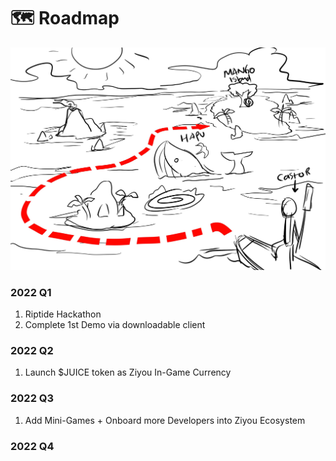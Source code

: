 # 🗺 Roadmap

![](<../../.gitbook/assets/image (9) (1).png>)

### 2022 Q1

1. Riptide Hackathon
2. Complete 1st Demo via downloadable client

### 2022 Q2

1. Launch $JUICE token as Ziyou In-Game Currency

### 2022 Q3

1. Add Mini-Games + Onboard more Developers into Ziyou Ecosystem

### 2022 Q4

